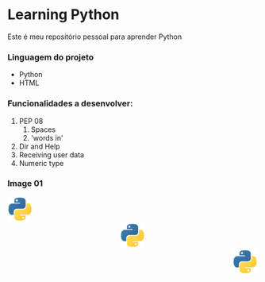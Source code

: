 # Learning Python
Este é meu repositório pessoal para aprender Python

### Linguagem do projeto

* Python
* HTML

### Funcionalidades a desenvolver:

1. PEP 08
    1. Spaces
    2. 'words in'
2. Dir and Help
3. Receiving user data
4. Numeric type

### Image 01

<div align="left">
<img src="src/assets/to_readme/python.png" width="50px"/>
</div>

<div align="center">
<img src="src/assets/to_readme/python.png" width="50px"/>
</div>

<div align="right">
<img src="src/assets/to_readme/python.png" width="50px"/>
</div>
